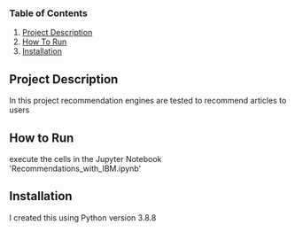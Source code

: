 ### Table of Contents

1. [Project Description](#description)
2. [How To Run](#run)
2. [Installation](#installation)


## Project Description <a name="description"></a>
In this project recommendation engines are tested to recommend articles to users


## How to Run <a name="run"></a>
execute the cells in the Jupyter Notebook 'Recommendations_with_IBM.ipynb'



## Installation <a name="installation"></a>

I created this using Python version 3.8.8




